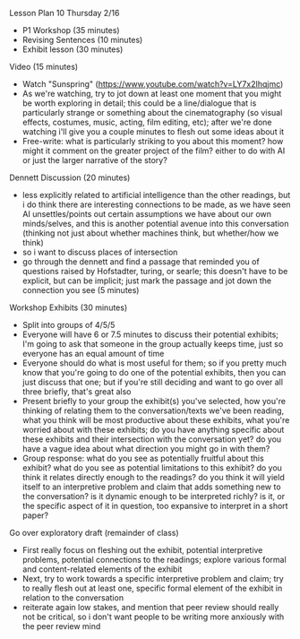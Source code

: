 Lesson Plan 10
Thursday 2/16

- P1 Workshop (35 minutes)
- Revising Sentences (10 minutes)
- Exhibit lesson (30 minutes)

Video (15 minutes)
- Watch "Sunspring" (https://www.youtube.com/watch?v=LY7x2Ihqjmc)
- As we're watching, try to jot down at least one moment that you might be worth exploring in detail; this could be a line/dialogue that is particularly strange or something about the cinematography (so visual effects, costumes, music, acting, film editing, etc); after we're done watching i'll give you a couple minutes to flesh out some ideas about it
- Free-write: what is particularly striking to you about this moment? how might it comment on the greater project of the film? either to do with AI or just the larger narrative of the story?

Dennett Discussion (20 minutes)
- less explicitly related to artificial intelligence than the other readings, but i do think there are interesting connections to be made, as we have seen AI unsettles/points out certain assumptions we have about our own minds/selves, and this is another potential avenue into this conversation (thinking not just about whether machines think, but whether/how we think)
- so i want to discuss places of intersection
- go through the dennett and find a passage that reminded you of questions raised by Hofstadter, turing, or searle; this doesn't have to be explicit, but can be implicit; just mark the passage and jot down the connection you see (5 minutes)

Workshop Exhibits (30 minutes)
- Split into groups of 4/5/5
- Everyone will have 6 or 7.5 minutes to discuss their potential exhibits; I'm going to ask that someone in the group actually keeps time, just so everyone has an equal amount of time
- Everyone should do what is most useful for them; so if you pretty much know that you're going to do one of the potential exhibits, then you can just discuss that one; but if you're still deciding and want to go over all three briefly, that's great also
- Present briefly to your group the exhibit(s) you've selected, how you're thinking of relating them to the conversation/texts we've been reading, what you think will be most productive about these exhibits, what you're worried about with these exhibits; do you have anything specific about these exhibits and their intersection with the conversation yet? do you have a vague idea about what direction you might go in with them?
- Group response: what do you see as potentially fruitful about this exhibit? what do you see as potential limitations to this exhibit? do you think it relates directly enough to the readings? do you think it will yield itself to an interpretive problem and claim that adds something new to the conversation? is it dynamic enough to be interpreted richly? is it, or the specific aspect of it in question, too expansive to interpret in a short paper?

Go over exploratory draft (remainder of class)
- First really focus on fleshing out the exhibit, potential interpretive problems, potential connections to the readings; explore various formal and content-related elements of the exhibit
- Next, try to work towards a specific interpretive problem and claim; try to really flesh out at least one, specific formal element of the exhibit in relation to the conversation
- reiterate again low stakes, and mention that peer review should really not be critical, so i don't want people to be writing more anxiously with the peer review mind
